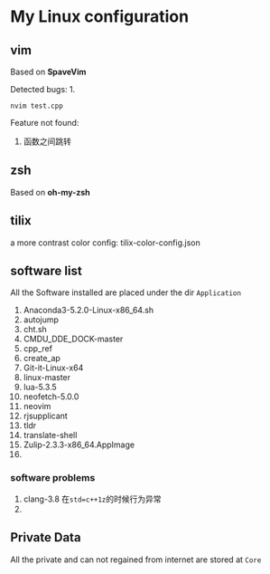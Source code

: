 # My Linux configuration

## vim
Based on **SpaveVim**

Detected bugs:
1.
```
nvim test.cpp
```

Feature not found:
1. 函数之间跳转


## zsh
Based on **oh-my-zsh**

## tilix
a more contrast color config: tilix-color-config.json

## software list
All the Software installed are placed under the dir `Application`

1. Anaconda3-5.2.0-Linux-x86\_64.sh
1. autojump
1. cht.sh
1. CMDU\_DDE\_DOCK-master
1. cpp\_ref
1. create\_ap
1. Git-it-Linux-x64
1. linux-master
1. lua-5.3.5
1. neofetch-5.0.0
1. neovim
1. rjsupplicant
1. tldr
1. translate-shell
1. Zulip-2.3.3-x86\_64.AppImage
2. 

### software problems
1. clang-3.8 在`std=c++1z`的时候行为异常
2. 

## Private Data
All the private and can not regained from internet are stored at `Core`
